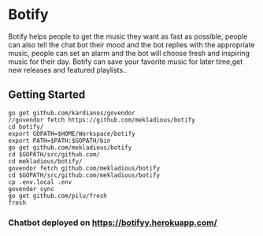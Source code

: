 # Botify
Botify helps people to get the music they want as fast as possible, people can also tell the chat bot their mood and the bot replies with the appropriate music, people can set an alarm and the bot will choose fresh and inspiring music for their day. Botify can save your favorite music for later time,get new releases and featured playlists..

## Getting Started

```
go get github.com/kardianos/govendor 
//govendor fetch https://github.com/mekladious/botify
cd botify/
export GOPATH=$HOME/Workspace/botify
export PATH=$PATH:$GOPATH/bin
go get github.com/mekladious/botify
cd $GOPATH/src/github.com/
cd mekladious/botify/
govendor fetch github.com/mekladious/botify
cd $GOPATH/src/github.com/mekladious/botify
cp .env.local .env
govendor sync
go get github.com/pilu/fresh
fresh
```

### Chatbot deployed on https://botifyy.herokuapp.com/
